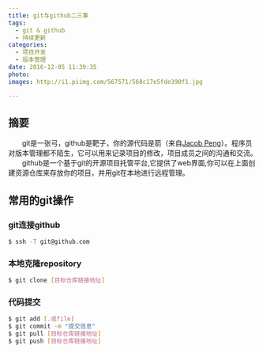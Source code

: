 ```yaml
---
title: git与github二三事
tags:
  - git & github
  - 持续更新
categories:
  - 项目开发
  - 版本管理
date: 2016-12-05 11:39:35
photo: 
images: http://i1.piimg.com/567571/568c17e5fde390f1.jpg

---
```

## 摘要
&ensp;&ensp;&ensp;&ensp;git是一张弓，github是靶子，你的源代码是箭（来自[Jacob Peng](https://www.zhihu.com/people/jacobpeng/answers)）。程序员对版本管理都不陌生，它可以用来记录项目的修改，项目成员之间的沟通和交流。
&ensp;&ensp;&ensp;&ensp;github是一个基于git的开源项目托管平台,它提供了web界面,你可以在上面创建资源仓库来存放你的项目，并用git在本地进行远程管理。
<!--more-->

<!-- HTML方式: 直接在 Markdown 文件中编写 HTML 来调用 -->
<!-- 其中 class="full-image" 是必须的 -->
<!--<a href="http://img.hb.aicdn.com/2495276fbb11a92d56901a0766fb3b53f154b5041c889c-IwBZY3_fw658" target="_blank">
<img src="http://img.hb.aicdn.com/2495276fbb11a92d56901a0766fb3b53f154b5041c889c-IwBZY3_fw658" class="full-image"/>
</a>-->

## 常用的git操作

### git连接github

```bash
$ ssh -T git@github.com
```
### 本地克隆repository

```bash
$ git clone [目标仓库链接地址]
```
### 代码提交

```bash
$ git add [.或file]
$ git commit -m "提交信息"
$ git pull [目标仓库链接地址]
$ git push [目标仓库链接地址]
```